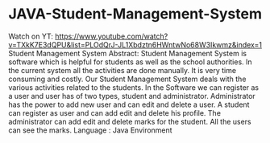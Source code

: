 # JAVA-Student-Management-System
Watch on YT: https://www.youtube.com/watch?v=TXkK7E3dQPU&list=PLOdQrJ-JL1Xbdztn6HWntwNo68W3Ikwmz&index=1
Student Management System  Abstract: Student Management System is software which is helpful for students as well as the school authorities. In the current system all the activities are done manually. It is very time consuming and costly. Our Student Management System deals with the various activities related to the students.   In the Software we can register as a user and user has of two types, student and administrator. Administrator has the power to add new user and can edit and delete a user. A student can register as user and can add edit and delete his profile. The administrator can add edit and delete marks for the student. All the users can see the marks.   Language                     : Java Environment
